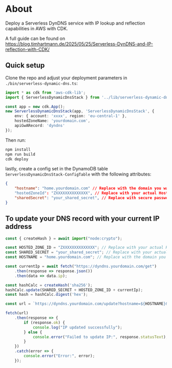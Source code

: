 # About

Deploy a Serverless DynDNS service with IP lookup and reflection capabilities in AWS with CDK.

A full guide can be found on https://blog.timhartmann.de/2025/05/25/Serverless-DynDNS-and-IP-reflection-with-CDK/

## Quick setup

Clone the repo and adjust your deployment parameters in `./bin/serverless-dynamic-dns.ts`:

```typescript
import * as cdk from 'aws-cdk-lib';
import { ServerlessDynamicDnsStack } from '../lib/serverless-dynamic-dns-stack';

const app = new cdk.App();
new ServerlessDynamicDnsStack(app, 'ServerlessDynamicDnsStack', {
    env: { account: 'xxxx', region: 'eu-central-1' },
    hostedZoneName: 'yourdomain.com',
    apiGwARecord: 'dyndns'
});
```

Then run:

```bash
npm install
npm run build
cdk deploy
```
lastly, create a config set in the DynamoDB table `ServerlessDynamicDnsStack-ConfigTable` with the following attributes:
```json
{
    "hostname": "home.yourdomain.com" // Replace with the domain you want to update
    "hostedZoneId": "ZXXXXXXXXXXXXXX", // Replace with your actual Hosted Zone ID
    "sharedSecret": "your_shared_secret", // Replace with secure password
}
```

## To update your DNS record with your current IP address
````typescript
const { createHash } = await import("node:crypto");

const HOSTED_ZONE_ID = "ZXXXXXXXXXXXXXX"; // Replace with your actual Hosted Zone ID
const SHARED_SECRET = "your_shared_secret"; // Replace with your actual shared secret
const HOSTNAME = "home.yourdomain.com"; // Replace with the domain you want to update

const currentIp = await fetch("https://dyndns.yourdomain.com/get")
    .then(response => response.json())
    .then(data => data.ip);

const hashCalc = createHash('sha256');
hashCalc.update(SHARED_SECRET + HOSTED_ZONE_ID + currentIp);
const hash = hashCalc.digest('hex');

const url = `https://dyndns.yourdomain.com/update?hostname=${HOSTNAME}&hash=${hash}`;

fetch(url)
    .then(response => {
        if (response.ok) {
            console.log("IP updated successfully");
        } else {
            console.error("Failed to update IP:", response.statusText);
        }
    })
    .catch(error => {
        console.error("Error:", error);
    });
````
